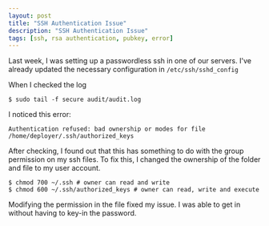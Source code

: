 ```yaml
---
layout: post
title: "SSH Authentication Issue"
description: "SSH Authentication Issue"
tags: [ssh, rsa authentication, pubkey, error]
---
```


Last week, I was setting up a passwordless ssh in one of our servers. I've already updated the necessary configuration in ```/etc/ssh/sshd_config```

When I checked the log

    $ sudo tail -f secure audit/audit.log

I noticed this error:

    Authentication refused: bad ownership or modes for file /home/deployer/.ssh/authorized_keys

After checking, I found out that this has something to do with the group permission on my ssh files. To fix this, I changed the ownership of the folder and file to my user account. 

    $ chmod 700 ~/.ssh # owner can read and write
    $ chmod 600 ~/.ssh/authorized_keys # owner can read, write and execute

Modifying the permission in the file fixed my issue. I was able to get in without having to key-in the password.